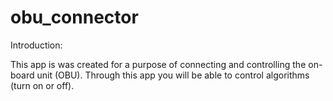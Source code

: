 # obu_connector

Introduction:

  This app is was created for a purpose of connecting and controlling the on-board unit (OBU). Through this app you will be able to control algorithms (turn on or off).
  
